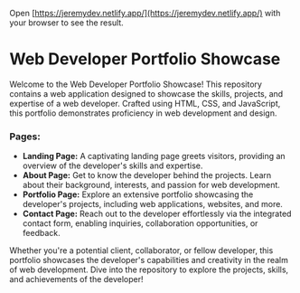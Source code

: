 Open [https://jeremydev.netlify.app/](https://jeremydev.netlify.app/) with your browser to see the result.

# Web Developer Portfolio Showcase

Welcome to the Web Developer Portfolio Showcase! This repository contains a web application designed to showcase the skills, projects, and expertise of a web developer. Crafted using HTML, CSS, and JavaScript, this portfolio demonstrates proficiency in web development and design.

### Pages:
- **Landing Page:** A captivating landing page greets visitors, providing an overview of the developer's skills and expertise.
- **About Page:** Get to know the developer behind the projects. Learn about their background, interests, and passion for web development.
- **Portfolio Page:** Explore an extensive portfolio showcasing the developer's projects, including web applications, websites, and more.
- **Contact Page:** Reach out to the developer effortlessly via the integrated contact form, enabling inquiries, collaboration opportunities, or feedback.

Whether you're a potential client, collaborator, or fellow developer, this portfolio showcases the developer's capabilities and creativity in the realm of web development. Dive into the repository to explore the projects, skills, and achievements of the developer!
